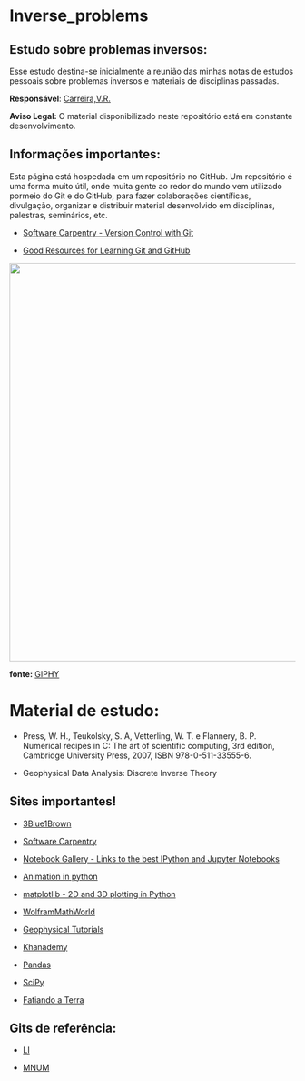 # Inverse_problems

## Estudo sobre problemas inversos:
 Esse estudo destina-se inicialmente a reunião das minhas notas de estudos pessoais sobre problemas inversos e materiais de disciplinas passadas.

**Responsável**: [Carreira,V.R.](http://lattes.cnpq.br/9663791782095105)

**Aviso Legal:** O material disponibilizado neste repositório está em constante desenvolvimento. 

## Informações importantes:

Esta página está hospedada em um repositório no GitHub. Um repositório é uma forma muito útil, onde muita gente ao redor do mundo vem utilizado pormeio do Git e do GitHub, para fazer colaborações científicas, divulgação, organizar e distribuir material desenvolvido em disciplinas, palestras, seminários, etc. 

* [Software Carpentry - Version Control with Git](http://swcarpentry.github.io/git-novice/)

* [Good Resources for Learning Git and GitHub](https://help.github.com/articles/good-resources-for-learning-git-and-github/)


<img src = 'https://media.giphy.com/media/3o6UB5RrlQuMfZp82Y/giphy.gif' width = 700>

**fonte:** [GIPHY](https://media.giphy.com/media/tvGOBZKNEX0ac/giphy.gif)



# Material de estudo:


* Press, W. H., Teukolsky, S. A, Vetterling, W. T. e Flannery,
B. P. Numerical recipes in C: The art of scientific computing, 3rd edition, 
Cambridge University Press, 2007, ISBN 978-0-511-33555-6.

* Geophysical Data Analysis: Discrete Inverse Theory 
  

## Sites importantes!

 * [3Blue1Brown](https://www.youtube.com/channel/UCYO_jab_esuFRV4b17AJtAw)

 * [Software Carpentry](http://software-carpentry.org/index.html)

 * [Notebook Gallery - Links to the best IPython and Jupyter Notebooks](http://nb.bianp.net/sort/views/)
 
 * [Animation in python](https://towardsdatascience.com/animations-with-matplotlib-d96375c5442c)

 * [matplotlib - 2D and 3D plotting in Python](http://nbviewer.jupyter.org/github/jrjohansson/scientific-python-lectures/blob/master/Lecture-4-Matplotlib.ipynb)

 * [WolframMathWorld](https://mathworld.wolfram.com/InverseProblem.html)

 * [Geophysical Tutorials](https://library.seg.org/doi/pdf/10.1190/tle35020190.1)

 * [Khanademy](https://pt.khanacademy.org)

 * [Pandas](http://pandas.pydata.org/)

 * [SciPy](https://scipy.org/about.html)

 * [Fatiando a Terra](http://www.fatiando.org/index.html)
 
 ## Gits de referência:
 
 * [LI](https://github.com/valcris/Linear_Inversion/tree/master/Topics)
 
 * [MNUM](https://github.com/birocoles/Disciplina-metodos-computacionais)
